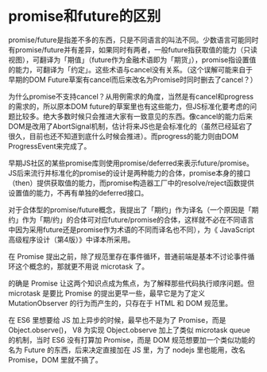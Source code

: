 promise和future的区别
====
promise/future是指差不多的东西，只是不同语言的叫法不同。少数语言可能同时有promise/future并有差异，如果同时有两者，一般future指获取值的能力（只读视图），可翻译为「期值」（future作为金融术语即为「期货」），promise指设置值的能力，可翻译为「约定」。这些术语与cancel没有关系。（这个误解可能来自于早期的DOM Future草案有cancel而后来改名为Promise时同时删去了cancel？）

为什么promise不支持cancel？从用例需求的角度，当然是有cancel和progress的需求的，所以原本DOM future的草案里也有这些能力，但JS标准化要考虑的问题比较多。绝大多数时候只会推进大家有一致意见的东西。像cancel的能力后来DOM是改用了AbortSignal机制，估计将来JS也是会标准化的（虽然已经延宕了很久，目前也还不知道到底什么时候会推进）。而progress的能力则由DOM ProgressEvent来完成了。

早期JS社区的某些promise库则使用promise/deferred来表示future/promise。JS后来流行并标准化的promise的设计是两种能力的合体，promise本身的接口（then）提供获取值的能力，而promise构造器工厂中的resolve/reject函数提供设置值的能力，不再有单独的deferred接口。

对于合体型的promise/future概念，我提出了「期约」作为译名（一个原因是「期约」作为「期/约」的合体可对应future/promise的合体，这样就不必在不同语言中因为采用future还是promise作为术语的不同而译名也不同），为《 JavaScript高级程序设计（第4版）》中译本所采用。

在 Promise 提出之前，除了规范里存在事件循环，普通前端是基本不讨论事件循环这个概念的，那就更不用说 microtask 了。

的确是 Promise 让这两个知识点成为焦点，为了解释那些代码执行顺序问题。但 microtask 是要比 Promise 的提出更早一些，最早它是为了定义 MutationObserver 的行为而产生的，只存在于 HTML 和 DOM 规范里。

在 ES6 里想要给 JS 加上异步的时候，最早也不是为了 Promise，而是 Object.observe()， V8 为实现 Object.observe 加上了类似 microtask queue 的机制，当时 ES6 没有打算加 Promise，而是 DOM 规范想要加一个类似功能的名为 Future 的东西，后来决定直接加在 JS 里，为了 nodejs 里也能用，改名 Promise，DOM 里就不搞了。